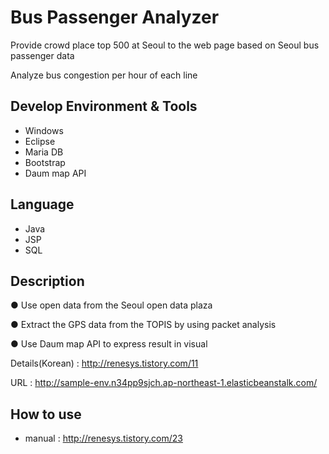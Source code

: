 # Bus Passenger Analyzer

Provide crowd place top 500 at Seoul to the web page based on Seoul bus passenger data 

Analyze bus congestion per hour of each line

## Develop Environment & Tools

- Windows
- Eclipse
- Maria DB
- Bootstrap
- Daum map API

## Language

- Java
- JSP
- SQL


## Description

●	Use open data from the Seoul open data plaza

●	Extract the GPS data from the TOPIS by using packet analysis 

● Use Daum map API to express result in visual

Details(Korean) : http://renesys.tistory.com/11

URL : http://sample-env.n34pp9sjch.ap-northeast-1.elasticbeanstalk.com/


## How to use

- manual : http://renesys.tistory.com/23







